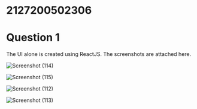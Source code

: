# 2127200502306
<h1>Question 1</h1>

<p>The UI alone is created using ReactJS. The screenshots are attached here.</p>

![Screenshot (114)](https://github.com/Marcus270503/2127200502306/assets/103208421/9032ae8c-7931-49d2-b9f2-4c49b691e65f)


![Screenshot (115)](https://github.com/Marcus270503/2127200502306/assets/103208421/6212156d-1a63-4ece-a035-95c948f5398e)


![Screenshot (112)](https://github.com/Marcus270503/2127200502306/assets/103208421/5869a479-8e7f-4b65-889c-71576f07db01)


![Screenshot (113)](https://github.com/Marcus270503/2127200502306/assets/103208421/56740e96-1d43-4d30-8760-aecbe88d69ec)
